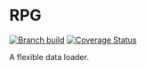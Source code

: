# RPG

[![Branch build](https://github.com/will08rien/rpg/actions/workflows/build.yml/badge.svg)](https://github.com/will08rien/rpg/actions/workflows/build.yml) [![Coverage Status](https://coveralls.io/repos/github/will08rien/rpg/badge.svg?branch=main)](https://coveralls.io/github/will08rien/rpg?branch=main)

A flexible data loader.

